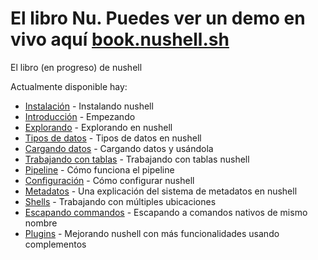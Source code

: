 # El libro Nu. Puedes ver un demo en vivo aquí [book.nushell.sh](https://book.nushell.sh)

El libro (en progreso) de nushell

Actualmente disponible hay:

* [Instalación](instalacion.md) - Instalando nushell
* [Introducción](introduccion.md) - Empezando
* [Explorando](explorando.md) - Explorando en nushell
* [Tipos de datos](tipos_de_datos.md) - Tipos de datos en nushell
* [Cargando datos](cargando_datos.md) - Cargando datos y usándola
* [Trabajando con tablas](trabajando_con_tablas.md) - Trabajando con tablas nushell
* [Pipeline](pipeline.md) - Cómo funciona el pipeline
* [Configuración](configuracion.md) - Cómo configurar nushell
* [Metadatos](metadatos.md) - Una explicación del sistema de metadatos en nushell
* [Shells](shells_en_shells.md) - Trabajando con múltiples ubicaciones
* [Escapando commandos](escapando.md) - Escapando a comandos nativos de mismo nombre
* [Plugins](plugins.md) - Mejorando nushell con más funcionalidades usando complementos
